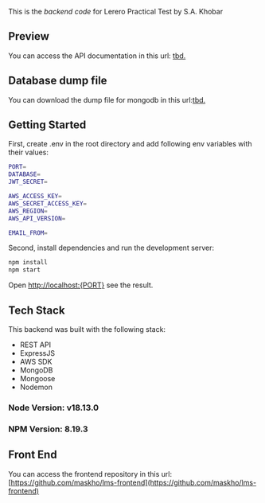 This is the _backend code_ for Lerero Practical Test by S.A. Khobar

## Preview

You can access the API documentation in this url: [tbd.](tbd.)

## Database dump file
You can download the dump file for mongodb in this url:[tbd.](tbd.)

## Getting Started

First, create .env in the root directory and add following env variables with their values:

```bash
PORT=
DATABASE=
JWT_SECRET=

AWS_ACCESS_KEY=
AWS_SECRET_ACCESS_KEY=
AWS_REGION=
AWS_API_VERSION=

EMAIL_FROM=
```

Second, install dependencies and run the development server:

```bash
npm install
npm start
```

Open [http://localhost:{PORT}](http://localhost:{PORT}) see the result.

## Tech Stack

This backend was built with the following stack:

- REST API
- ExpressJS
- AWS SDK
- MongoDB
- Mongoose
- Nodemon

### Node Version: v18.13.0
### NPM Version: 8.19.3


## Front End

You can access the frontend repository in this url: [https://github.com/maskho/lms-frontend](https://github.com/maskho/lms-frontend)
